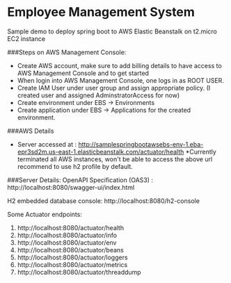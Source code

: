 # Employee Management System
Sample demo to deploy spring boot to AWS Elastic Beanstalk on t2.micro EC2 instance

###Steps on AWS Management Console:
* Create AWS account, make sure to add billing details to have access to AWS Management Console and to get started
* When login into AWS Management Console, one logs in as ROOT USER.
* Create IAM User under user group and assign appropriate policy. (I created user and assigned AdminstratorAccess for now)
* Create environment under EBS -> Environments
* Create application under EBS -> Applications for the created environment.


###AWS Details
* Server accessed at : http://samplespringbootawsebs-env-1.eba-epr3sd2m.us-east-1.elasticbeanstalk.com/actuator/health
    *Currently terminated all AWS instances, won't be able to access the above url recommend to use h2 profile by default.

###Server Details:
OpenAPI Specification (OAS3) : http://localhost:8080/swagger-ui/index.html

H2 embedded database console: http://localhost:8080/h2-console

Some Actuator endpoints:
 1. http://localhost:8080/actuator/health
 2. http://localhost:8080/actuator/info
 3. http://localhost:8080/actuator/env
 4. http://localhost:8080/actuator/beans
 5. http://localhost:8080/actuator/loggers
 6. http://localhost:8080/actuator/metrics
 7. http://localhost:8080/actuator/threaddump
